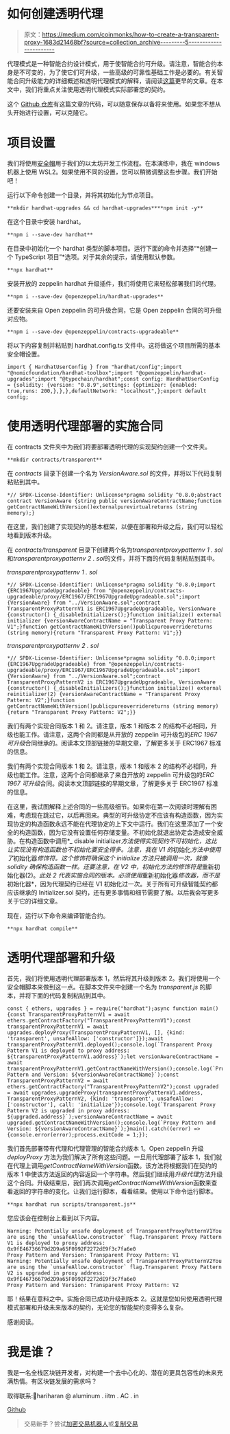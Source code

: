 # 如何创建透明代理

> 原文：<https://medium.com/coinmonks/how-to-create-a-transparent-proxy-1683d21468bf?source=collection_archive---------5----------------------->

代理模式是一种智能合约设计模式，用于使智能合约可升级。请注意，智能合约本身是不可变的，为了使它们可升级，一些高级的可靠性基础工作是必要的。有关智能合同升级能力的详细概述和透明代理模式的解释，请阅读[这篇](/@HashHaran/essential-guide-to-smart-contract-upgradeability-a257dac36525)更早的文章。在本文中，我们将重点关注使用透明代理模式实际部署您的契约。

这个 [Github 仓库](https://github.com/HashHaran/hardhat-upgrades)有这篇文章的代码，可以随意保存以备将来使用。如果您不想从头开始进行设置，可以克隆它。

# 项目设置

我们将使用[安全帽](https://hardhat.org/)用于我们的以太坊开发工作流程。在本演练中，我在 windows 机器上使用 WSL2。如果使用不同的设置，您可以稍微调整这些步骤。我们开始吧！

运行以下命令创建一个目录，并将其初始化为节点项目。

```
**mkdir hardhat-upgrades && cd hardhat-upgrades****npm init -y**
```

在这个目录中安装 hardhat。

```
**npm i --save-dev hardhat**
```

在目录中初始化一个 hardhat 类型的脚本项目。运行下面的命令并选择“*创建一个 TypeScript 项目”*选项。对于其余的提示，请使用默认参数。

```
**npx hardhat**
```

安装开放的 zeppelin hardhat 升级插件，我们将使用它来轻松部署我们的代理。

```
**npm i --save-dev @openzeppelin/hardhat-upgrades**
```

还要安装来自 Open zeppelin 的可升级合同，它是 Open zeppelin 合同的可升级对应物。

```
**npm i --save-dev @openzeppelin/contracts-upgradeable**
```

将以下内容复制并粘贴到 hardhat.config.ts 文件中。这将做这个项目所需的基本安全帽设置。

```
import { HardhatUserConfig } from "hardhat/config";import "@nomicfoundation/hardhat-toolbox";import "@openzeppelin/hardhat-upgrades";import "@typechain/hardhat";const config: HardhatUserConfig = {solidity: {version: "0.8.9",settings: {optimizer: {enabled: true,runs: 200,},},},defaultNetwork: "localhost",};export default config;
```

# 使用透明代理部署的实施合同

在 contracts 文件夹中为我们将要部署透明代理的实现契约创建一个文件夹。

```
**mkdir contracts/transparent**
```

在 *contracts* 目录下创建一个名为 *VersionAware.sol* 的文件，并将以下代码复制粘贴到其中。

```
*// SPDX-License-Identifier: Unlicense*pragma solidity ^0.8.0;abstract contract VersionAware {string public versionAwareContractName;function getContractNameWithVersion()externalpurevirtualreturns (string memory);}
```

在这里，我们创建了实现契约的基本框架，以便在部署和升级之后，我们可以轻松地看到版本升级。

在 *contracts/transparent* 目录下创建两个名为*transparentproxypatternv 1 . sol*和*transparentproxypatternv 2 . sol*的文件，并将下面的代码复制粘贴到其中。

*transparentproxypatternv 1 . sol*

```
*// SPDX-License-Identifier: Unlicense*pragma solidity ^0.8.0;import {ERC1967UpgradeUpgradeable} from "@openzeppelin/contracts-upgradeable/proxy/ERC1967/ERC1967UpgradeUpgradeable.sol";import {VersionAware} from "../VersionAware.sol";contract TransparentProxyPatternV1 is ERC1967UpgradeUpgradeable, VersionAware {constructor() {_disableInitializers();}function initialize() external initializer {versionAwareContractName = "Transparent Proxy Pattern: V1";}function getContractNameWithVersion()publicpureoverridereturns (string memory){return "Transparent Proxy Pattern: V1";}}
```

*transparentproxypatternv 2 . sol*

```
*// SPDX-License-Identifier: Unlicense*pragma solidity ^0.8.0;import {ERC1967UpgradeUpgradeable} from "@openzeppelin/contracts-upgradeable/proxy/ERC1967/ERC1967UpgradeUpgradeable.sol";import {VersionAware} from "../VersionAware.sol";contract TransparentProxyPatternV2 is ERC1967UpgradeUpgradeable, VersionAware {constructor() {_disableInitializers();}function initialize() external reinitializer(2) {versionAwareContractName = "Transparent Proxy Pattern: V2";}function getContractNameWithVersion()publicpureoverridereturns (string memory){return "Transparent Proxy Pattern: V2";}}
```

我们有两个实现合同版本 1 和 2。请注意，版本 1 和版本 2 的结构不必相同，升级也能工作。请注意，这两个合同都是从开放的 zeppelin 可升级包的*ERC 1967 可升级*合同继承的。阅读本文顶部链接的早期文章，了解更多关于 ERC1967 标准的信息。

我们有两个实现合同版本 1 和 2。请注意，版本 1 和版本 2 的结构不必相同，升级也能工作。注意，这两个合同都继承了来自开放的 zeppelin 可升级包的*ERC 1967 可升级*合同。阅读本文顶部链接的早期文章，了解更多关于 ERC1967 标准的信息。

在这里，我试图解释上述合同的一些高级细节。如果你在第一次阅读时理解有困难，考虑现在跳过它，以后再回来。典型的可升级协定不应该有构造函数，因为实现协定的构造函数永远不能在代理协定的上下文中运行。我们在这里添加了一个安全的构造函数，因为它没有设置任何存储变量。不初始化就退出协定会造成安全威胁。在构造函数中调用*_ disable initializer*方法使得实现契约不可初始化，这比让实现没有构造函数也不初始化要安全得多。注意，我在 V1 的*初始化*方法中使用了*初始化器*修饰符。这个修饰符确保这个 initialize 方法只被调用一次，就像 solidity 确保构造函数一样。还要注意，在 V2 中，*初始化*方法的修饰符是*重新初始化器(2)。*此处 2 代表实施合同的版本。必须使用*重新初始化器*修改器，而不是*初始化器*，因为代理契约已经在 V1 初始化过一次。关于所有可升级智能契约都应该继承的 Initializer.sol 契约，还有更多事情和细节需要了解。以后我会写更多关于它的详细文章。

现在，运行以下命令来编译智能合约。

```
**npx hardhat compile**
```

# 透明代理部署和升级

首先，我们将使用透明代理部署版本 1，然后将其升级到版本 2。我们将使用一个安全帽脚本来做到这一点。在脚本文件夹中创建一个名为 *transparent.js* 的脚本，并将下面的代码复制粘贴到其中。

```
const { ethers, upgrades } = require("hardhat");async function main() {const TransparentProxyPatternV1 = await ethers.getContractFactory("TransparentProxyPatternV1");const transparentProxyPatternV1 = await upgrades.deployProxy(TransparentProxyPatternV1, [], {kind: 'transparent', unsafeAllow: ['constructor']});await transparentProxyPatternV1.deployed();console.log(`Transparent Proxy Pattern V1 is deployed to proxy address: ${transparentProxyPatternV1.address}`);let versionAwareContractName = await transparentProxyPatternV1.getContractNameWithVersion();console.log(`Proxy Pattern and Version: ${versionAwareContractName}`);const TransparentProxyPatternV2 = await ethers.getContractFactory("TransparentProxyPatternV2");const upgraded = await upgrades.upgradeProxy(transparentProxyPatternV1.address, TransparentProxyPatternV2, {kind: 'transparent', unsafeAllow: ['constructor'], call: 'initialize'});console.log(`Transparent Proxy Pattern V2 is upgraded in proxy address: ${upgraded.address}`);versionAwareContractName = await upgraded.getContractNameWithVersion();console.log(`Proxy Pattern and Version: ${versionAwareContractName}`);}main().catch((error) => {console.error(error);process.exitCode = 1;});
```

我们首先部署带有代理和代理管理的智能合约版本 1。Open zeppelin 升级 *deployProxy* 方法为我们解决了所有这些问题。一旦用代理部署了版本 1，我们就在代理上调用*getContractNameWithVersion*函数。该方法将根据我们在契约的版本 1 中使该方法返回的内容返回一个字符串。然后我们继续用*升级代理*方法升级这个合同。升级结束后，我们再次调用*getContractNameWithVersion*函数来查看返回的字符串的变化。让我们运行脚本，看看结果。使用以下命令运行脚本。

```
**npx hardhat run scripts/transparent.js**
```

您应该会在控制台上看到以下内容。

```
Warning: Potentially unsafe deployment of TransparentProxyPatternV1You are using the `unsafeAllow.constructor` flag.Transparent Proxy Pattern V1 is deployed to proxy address: 0x9fE46736679d2D9a65F0992F2272dE9f3c7fa6e0
Proxy Pattern and Version: Transparent Proxy Pattern: V1
Warning: Potentially unsafe deployment of TransparentProxyPatternV2You are using the `unsafeAllow.constructor` flag.Transparent Proxy Pattern V2 is upgraded in proxy address: 0x9fE46736679d2D9a65F0992F2272dE9f3c7fa6e0
Proxy Pattern and Version: Transparent Proxy Pattern: V2
```

耶！结果在意料之中。实施合同已成功升级到版本 2。这就是您如何使用透明代理模式部署和升级未来版本的契约，无论您的智能契约变得多么复杂。

感谢阅读。

# 我是谁？

我是一名全栈区块链开发者，对构建一个去中心化的、潜在的更具包容性的未来充满热情。有区块链发展的需求吗？

取得联系:📧hariharan @ aluminum . iitm . AC . in

[Github](https://github.com/HashHaran)

> 交易新手？尝试[加密交易机器人](/coinmonks/crypto-trading-bot-c2ffce8acb2a)或[复制交易](/coinmonks/top-10-crypto-copy-trading-platforms-for-beginners-d0c37c7d698c)
